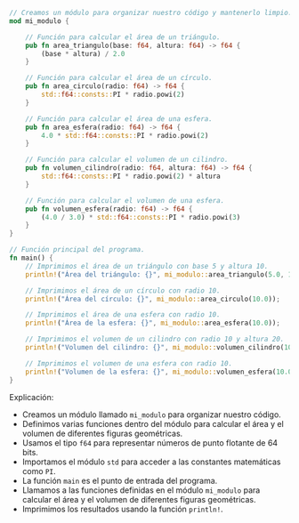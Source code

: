 ```rust
// Creamos un módulo para organizar nuestro código y mantenerlo limpio.
mod mi_modulo {

    // Función para calcular el área de un triángulo.
    pub fn area_triangulo(base: f64, altura: f64) -> f64 {
        (base * altura) / 2.0
    }

    // Función para calcular el área de un círculo.
    pub fn area_circulo(radio: f64) -> f64 {
        std::f64::consts::PI * radio.powi(2)
    }

    // Función para calcular el área de una esfera.
    pub fn area_esfera(radio: f64) -> f64 {
        4.0 * std::f64::consts::PI * radio.powi(2)
    }

    // Función para calcular el volumen de un cilindro.
    pub fn volumen_cilindro(radio: f64, altura: f64) -> f64 {
        std::f64::consts::PI * radio.powi(2) * altura
    }

    // Función para calcular el volumen de una esfera.
    pub fn volumen_esfera(radio: f64) -> f64 {
        (4.0 / 3.0) * std::f64::consts::PI * radio.powi(3)
    }
}

// Función principal del programa.
fn main() {
    // Imprimimos el área de un triángulo con base 5 y altura 10.
    println!("Área del triángulo: {}", mi_modulo::area_triangulo(5.0, 10.0));

    // Imprimimos el área de un círculo con radio 10.
    println!("Área del círculo: {}", mi_modulo::area_circulo(10.0));

    // Imprimimos el área de una esfera con radio 10.
    println!("Área de la esfera: {}", mi_modulo::area_esfera(10.0));

    // Imprimimos el volumen de un cilindro con radio 10 y altura 20.
    println!("Volumen del cilindro: {}", mi_modulo::volumen_cilindro(10.0, 20.0));

    // Imprimimos el volumen de una esfera con radio 10.
    println!("Volumen de la esfera: {}", mi_modulo::volumen_esfera(10.0));
}
```

Explicación:

* Creamos un módulo llamado `mi_modulo` para organizar nuestro código.
* Definimos varias funciones dentro del módulo para calcular el área y el volumen de diferentes figuras geométricas.
* Usamos el tipo `f64` para representar números de punto flotante de 64 bits.
* Importamos el módulo `std` para acceder a las constantes matemáticas como `PI`.
* La función `main` es el punto de entrada del programa.
* Llamamos a las funciones definidas en el módulo `mi_modulo` para calcular el área y el volumen de diferentes figuras geométricas.
* Imprimimos los resultados usando la función `println!`.